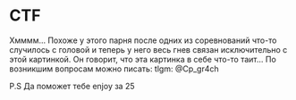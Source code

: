 # CTF
Хмммм... Похоже у этого парня после одних из соревнований что-то случилось с головой и теперь у него весь гнев связан исключительно с этой картинкой. Он говорит, что эта картинка в себе что-то таит...
По возникшим вопросам можно писать: tlgm: @Cp_gr4ch

P.S Да поможет тебе enjoy за 25
